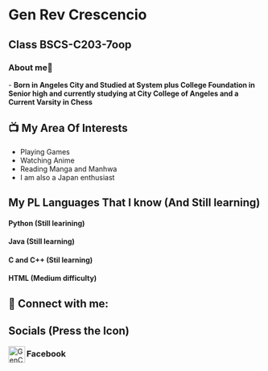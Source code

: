 <h1>Gen Rev Crescencio</h1>

<h2>Class BSCS-C203-7oop</h2>
<h3>About me👾</h3>
- <b>Born in Angeles City and Studied at System plus College Foundation in Senior high and currently studying at City College of Angeles and a Current Varsity in Chess</b>

<h2>📺 My Area Of Interests</h2>

- Playing Games
- Watching Anime
- Reading Manga and Manhwa
- I am also a Japan enthusiast
  
<h2>My PL Languages That I know (And Still learning)</h2>
<h4>Python (Still learining) </h4>
<h4>Java (Still learning)</h4>
<h4>C and C++ (Stil learning)</h4>
<h4>HTML (Medium difficulty) </h4>

<h2> 🤳 Connect with me:</h2>
<h2> Socials (Press the Icon)</h2>

[<img align="left" alt="GenCrescencio| YouTube" width="33px" src="https://cdn.jsdelivr.net/npm/simple-icons@v3/icons/facebook.svg" />][Facebook]
<h3>Facebook</h3>

[Facebook]: https://www.facebook.com/Gen.Crescencio29
